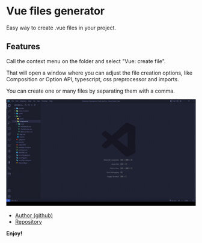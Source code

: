 # Vue files generator

Easy way to create .vue files in your project.

## Features

Call the context menu on the folder and select "Vue: create file".

That will open a window where you can adjust the file creation options, like Composition or Option API, typescript, css preprocessor and imports.

You can create one or many files by separating them with a comma.

![demo](demo.gif)
 

* [Author (github)](https://github.com/pantelav)
* [Repository](https://help.github.com/articles/markdown-basics/)

**Enjoy!**
